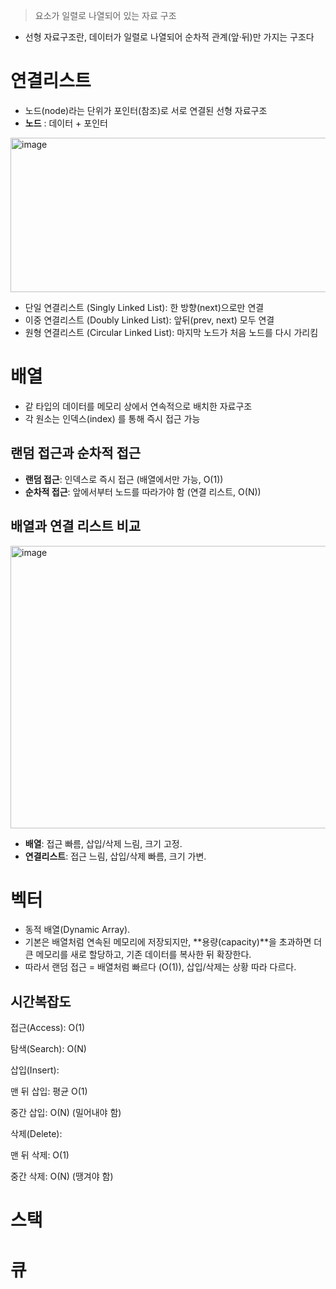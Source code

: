 > 요소가 일렬로 나열되어 있는 자료 구조
- 선형 자료구조란, 데이터가 일렬로 나열되어 순차적 관계(앞·뒤)만 가지는 구조다
# 연결리스트
- 노드(node)라는 단위가 포인터(참조)로 서로 연결된 선형 자료구조
- **노드** : 데이터 + 포인터
<img width="761" height="247" alt="image" src="https://github.com/user-attachments/assets/8d3bfaab-8b4e-4a5a-9c06-3cc3e72af45e" />

- 단일 연결리스트 (Singly Linked List): 한 방향(next)으로만 연결
- 이중 연결리스트 (Doubly Linked List): 앞뒤(prev, next) 모두 연결
- 원형 연결리스트 (Circular Linked List): 마지막 노드가 처음 노드를 다시 가리킴
# 배열
- 같 타입의 데이터를 메모리 상에서 연속적으로 배치한 자료구조
- 각 원소는 인덱스(index) 를 통해 즉시 접근 가능
## 랜덤 접근과 순차적 접근
- **랜덤 접근**: 인덱스로 즉시 접근 (배열에서만 가능, O(1))
- **순차적 접근**: 앞에서부터 노드를 따라가야 함 (연결 리스트, O(N))
## 배열과 연결 리스트 비교
<img width="797" height="452" alt="image" src="https://github.com/user-attachments/assets/a8b76956-cf9f-4d8c-b9e5-81ede4230b69" />

- **배열**: 접근 빠름, 삽입/삭제 느림, 크기 고정.
- **연결리스트**: 접근 느림, 삽입/삭제 빠름, 크기 가변.
# 벡터
- 동적 배열(Dynamic Array).
- 기본은 배열처럼 연속된 메모리에 저장되지만, **용량(capacity)**을 초과하면 더 큰 메모리를 새로 할당하고, 기존 데이터를 복사한 뒤 확장한다.
- 따라서 랜덤 접근 = 배열처럼 빠르다 (O(1)), 삽입/삭제는 상황 따라 다르다.
## 시간복잡도
접근(Access): O(1)

탐색(Search): O(N)

삽입(Insert):

맨 뒤 삽입: 평균 O(1)

중간 삽입: O(N) (밀어내야 함)

삭제(Delete):

맨 뒤 삭제: O(1)

중간 삭제: O(N) (땡겨야 함)
# 스택
# 큐
